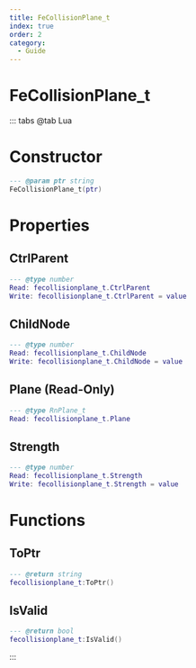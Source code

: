 ```yaml
---
title: FeCollisionPlane_t
index: true
order: 2
category:
  - Guide
---
```


# FeCollisionPlane_t

::: tabs
@tab Lua
# Constructor
```lua
--- @param ptr string
FeCollisionPlane_t(ptr)
```
# Properties
## CtrlParent 
```lua
--- @type number
Read: fecollisionplane_t.CtrlParent
Write: fecollisionplane_t.CtrlParent = value
```
## ChildNode 
```lua
--- @type number
Read: fecollisionplane_t.ChildNode
Write: fecollisionplane_t.ChildNode = value
```
## Plane (Read-Only)
```lua
--- @type RnPlane_t
Read: fecollisionplane_t.Plane
```
## Strength 
```lua
--- @type number
Read: fecollisionplane_t.Strength
Write: fecollisionplane_t.Strength = value
```
# Functions
## ToPtr
```lua
--- @return string
fecollisionplane_t:ToPtr()
```
## IsValid
```lua
--- @return bool
fecollisionplane_t:IsValid()
```

:::